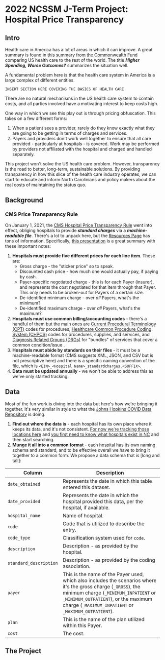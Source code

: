 # 2022 NCSSM J-Term Project: Hospital Price Transparency

## Intro

Health care in America has a lot of areas in which it can improve. A great summary is found in [this summary from the Commonwealth Fund](https://www.commonwealthfund.org/publications/issue-briefs/2020/jan/us-health-care-global-perspective-2019) comparing US health care to the rest of the world. The title ***Higher Spending, Worse Outcomes?*** summarizes the situation well. 

A fundamental problem here is that the health care system in America is a large complex of different entities. 

```
INSERT SECTION HERE COVERING THE BASICS OF HEALTH CARE
```
  
There are no natural mechanisms in the US health care system to contain costs, and all parties involved have a motivating interest to keep costs high. 

One way in which we see this play out is through pricing obfuscation. This takes on a few different forms:
1. When a patient sees a provider, rarely do they know exactly what they are going to be getting in terms of charges and services.
2. Payers and providers don't work well together to ensure that all care provided - particularly at hospitals - is covered. Work may be performed by providers not affiliated with the hospital and charged and handled separately. 

This project won't solve the US health care problem. However, transparency is the road to better, long-term, sustainable solutions. By providing transparency in how this slice of the health care industry operates, we can start to educate and inform North Carolinians and policy makers about the real costs of maintaining the status quo. 

## Background

### CMS Price Transparency Rule

On January 1, 2021, the [CMS Hospital Price Transparency Rule](https://www.cms.gov/hospital-price-transparency/hospitals) went into effect, obliging hospitals to provide ***standard charges*** via a ***machine-readable file***. There's a lot to unpack here, but the [Resources Page](https://www.cms.gov/hospital-price-transparency/resources) has tons of information. Specifically, [this presentation](https://www.cms.gov/files/document/august-11-2021-hospital-price-transparency-odf-slide-presentation.pdf) is a great summary with these important notes:
1. **Hospitals must provide five different prices for each line item**. These are:
    - Gross charge - the "sticker price" so to speak. 
    - Discounted cash price - how much one would actually pay, if paying by cash. 
    - Payer-specific negotiated charge - this is for each Payer (insurer), and represents the cost negotiated for that item through that Payer. This only needs to be broken-out for Payers of a certain size.
    - De-identified minimum charge - over *all* Payers, what's the minimum? 
    - De-identified maximum charge - over *all* Payers, what's the maximum? 
2. **Hospitals must use common billing/accounting codes** - there's a handful of them but the main ones are [Current Procedural Terminology (CPT)](https://www.aapc.com/codes/cpt-codes-range/) codes for procedures, [Healthcare Common Procedure Coding System (CHPCS)](https://www.nlm.nih.gov/research/umls/sourcereleasedocs/current/HCPCS/index.html#:~:text=HCPCS%20is%20a%20collection%20of,by%20Medicare%20and%20other%20insurers.&text=HCPCS%20is%20divided%20into%20two%20subsystems%2C%20Level%20I%20and%20Level%20II.) codes for procedures, supplies, and services, and [Diagnosis Related Groups (DRGs)](https://www.cms.gov/Medicare/Medicare-Fee-for-Service-Payment/AcuteInpatientPPS/MS-DRG-Classifications-and-Software) for "bundles" of services that cover a common condition/issue . 
3. **Hospitals must abide by standards on their files** - it must be a machine-readable format (CMS suggests XML, JSON, and CSV but is not prescriptive here) and there is a specific naming convention of the file, which is `<EIN>_<Hospital Name>_standardcharges.<SUFFIX>`. 
4. **Data must be updated annually** - we won't be able to address this as we've only started tracking. 

## Data

Most of the fun work is diving into the data but here's how we're bringing it together. It's very similar in style to what the [Johns Hopkins COVID Data Repository](https://github.com/CSSEGISandData/COVID-19) is doing. 

1. **Find out where the data is** - each hospital has its own place where it keeps its data, and it's not consistent. [For now we're tracking those locations here](https://docs.google.com/spreadsheets/d/1xIlR14mWOBVMz0Yv9mtGC2W0_MicVOqiIiWa7UrB8b0/edit?usp=sharing) and [you first need to know what hospitals exist in NC](https://info.ncdhhs.gov/dhsr/reports.htm) and then start searching. 
2. **Munge it all into a common format** - each hospital has its own naming schema and standard, and to be effective overall we have to bring it together to a common form. We propose a data schema that is [long and tall]:

| Column | Description | 
|--------|-------------|
| `date_obtained` | Represents the date in which this table entered this dataset. |
| `date_provided` | Represents the date in which the hospital provided this data, per the hospital, if available. |
| `hospital_name` | Name of hospital. |
| `code` | Code that is utilized to describe the entry. |
| `code_type` | Classification system used for `code`. |
| `description` | Description - as provided by the hospital. |
| `standard_description` | Description - as provided by the coding association. |
| `payer` | This is the name of the Payer used, which also includes the scenarios where it's the gross charge (`_GROSS`), the minimum charge (`_MINIMUM_INPATIENT` or `_MINIMUM_OUTPATIENT`), or the maximum charge (`_MAXIMUM_INPATIENT` or `_MAXIMUM_OUTPATIENT`). |
| `plan` | This is the name of the plan utilized within this Payer. |
| `cost` | The cost. |

## The Project

